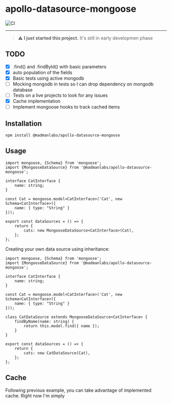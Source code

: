 # apollo-datasource-mongoose

![CI](https://github.com/madman-labs/apollo-datasource-mongoose/actions/workflows/ci.yml/badge.svg?branch=main)

---

> :warning: **I just started this project.** It's still in early developmen phase

## TODO

- [x] .find() and .findById() with basic parameters
- [x] auto population of the fields
- [x] Basic tests using active mongodb
- [ ] Mocking mongodb in tests so I can drop dependency on mongodb database
- [ ] Tests on a live projects to look for any issues
- [x] Cache implementation
- [ ] Implement mongoose hooks to track cached items

## Installation

```
npm install @madmanlabs/apollo-datasource-mongoose
```

## Usage

```
import mongoose, {Schema} from 'mongoose';
import {MongooseDataSource} from '@madmanlabs/apollo-datasource-mongoose';

interface CatInterface {
    name: string;
}

const Cat = mongoose.model<CatInterface>('Cat', new Schema<CatInterface>({
    name: { type: "String" }
}));

export const dataSources = () => {
    return {
        cats: new MongooseDataSource<CatInterface>(Cat),
    };
};
```

Creating your own data source using inheritance:

```
import mongoose, {Schema} from 'mongoose';
import {MongooseDataSource} from '@madmanlabs/apollo-datasource-mongoose';

interface CatInterface {
    name: string;
}

const Cat = mongoose.model<CatInterface>('Cat', new Schema<CatInterface>({
    name: { type: "String" }
}));

class CatDataSource extends MongooseDataSource<CatInterface> {
    findByName(name: string) {
        return this.model.find({ name });
    }
}

export const dataSources = () => {
    return {
        cats: new CatDataSource(Cat),
    };
};
```

## Cache

Following previous example, you can take advantage of implemented cache. Right now I'm simply 